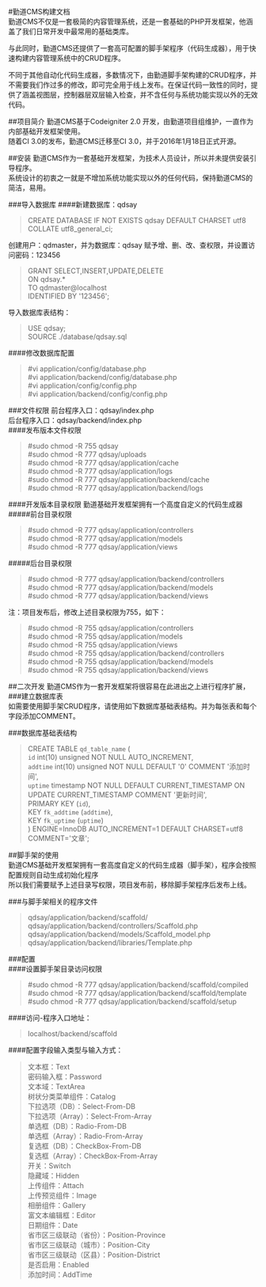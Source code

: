 #勤道CMS构建文档  
勤道CMS不仅是一套极简的内容管理系统，还是一套基础的PHP开发框架，他涵盖了我们日常开发中最常用的基础类库。  

与此同时，勤道CMS还提供了一套高可配置的脚手架程序（代码生成器），用于快速构建内容管理系统中的CRUD程序。  

不同于其他自动化代码生成器，多数情况下，由勤道脚手架构建的CRUD程序，并不需要我们作过多的修改，即可完全用于线上发布。在保证代码一致性的同时，提供了涵盖视图层，控制器层双层输入检查，并不含任何与系统功能实现以外的无效代码。

##项目简介
勤道CMS基于Codeigniter 2.0 开发，由勤道项目组维护，一直作为内部基础开发框架使用。  
随着CI 3.0的发布，勤道CMS迁移至CI 3.0，并于2016年1月18日正式开源。  

##安装
勤道CMS作为一套基础开发框架，为技术人员设计，所以并未提供安装引导程序。  
系统设计的初衷之一就是不增加系统功能实现以外的任何代码，保持勤道CMS的简洁，易用。

###导入数据库
####新建数据库：qdsay  
> CREATE DATABASE IF NOT EXISTS qdsay DEFAULT CHARSET utf8 COLLATE utf8_general_ci;  

创建用户：qdmaster，并为数据库：qdsay 赋予增、删、改、查权限，并设置访问密码：123456  
> GRANT SELECT,INSERT,UPDATE,DELETE  
> ON qdsay.*  
> TO qdmaster@localhost  
> IDENTIFIED BY '123456';  

导入数据库表结构：  
> USE qdsay;  
> SOURCE ./database/qdsay.sql  

####修改数据库配置
> \#vi application/config/database.php  
> \#vi application/backend/config/database.php  
> \#vi application/config/config.php  
> \#vi application/backend/config/config.php  

###文件权限
前台程序入口：qdsay/index.php  
后台程序入口：qdsay/backend/index.php  
####发布版本文件权限
> \#sudo chmod -R 755 qdsay  
> \#sudo chmod -R 777 qdsay/uploads  
> \#sudo chmod -R 777 qdsay/application/cache  
> \#sudo chmod -R 777 qdsay/application/logs  
> \#sudo chmod -R 777 qdsay/application/backend/cache  
> \#sudo chmod -R 777 qdsay/application/backend/logs  

####开发版本目录权限
勤道基础开发框架拥有一个高度自定义的代码生成器
#####前台目录权限
> \#sudo chmod -R 777 qdsay/application/controllers  
> \#sudo chmod -R 777 qdsay/application/models  
> \#sudo chmod -R 777 qdsay/application/views  

#####后台目录权限
> \#sudo chmod -R 777 qdsay/application/backend/controllers  
> \#sudo chmod -R 777 qdsay/application/backend/models  
> \#sudo chmod -R 777 qdsay/application/backend/views  

注：项目发布后，修改上述目录权限为755，如下：
> \#sudo chmod -R 755 qdsay/application/controllers  
> \#sudo chmod -R 755 qdsay/application/models  
> \#sudo chmod -R 755 qdsay/application/views  
> \#sudo chmod -R 755 qdsay/application/backend/controllers  
> \#sudo chmod -R 755 qdsay/application/backend/models  
> \#sudo chmod -R 755 qdsay/application/backend/views  

##二次开发
勤道CMS作为一套开发框架将很容易在此进出之上进行程序扩展，
###建立数据库表  
如需要使用脚手架CRUD程序，请使用如下数据库基础表结构。并为每张表和每个字段添加COMMENT。  

###数据库基础表结构
> CREATE TABLE `qd_table_name` (  
>   `id` int(10) unsigned NOT NULL AUTO_INCREMENT,  
>   `addtime` int(10) unsigned NOT NULL DEFAULT '0' COMMENT '添加时间',  
>   `uptime` timestamp NOT NULL DEFAULT CURRENT_TIMESTAMP ON UPDATE CURRENT_TIMESTAMP COMMENT '更新时间',  
>   PRIMARY KEY (`id`),  
>   KEY `fk_addtime` (`addtime`),  
>   KEY `fk_uptime` (`uptime`)  
> ) ENGINE=InnoDB AUTO_INCREMENT=1 DEFAULT CHARSET=utf8 COMMENT='文章';  

##脚手架的使用  
勤道CMS基础开发框架拥有一套高度自定义的代码生成器（脚手架），程序会按照配置规则自动生成初始化程序  
所以我们需要赋予上述目录写权限，项目发布前，移除脚手架程序后发布上线。  

###与脚手架相关的程序文件
> qdsay/application/backend/scaffold/  
> qdsay/application/backend/controllers/Scaffold.php  
> qdsay/application/backend/models/Scaffold_model.php  
> qdsay/application/backend/libraries/Template.php  

###配置  
####设置脚手架目录访问权限  
> \#sudo chmod -R 777 qdsay/application/backend/scaffold/compiled  
> \#sudo chmod -R 777 qdsay/application/backend/scaffold/template  
> \#sudo chmod -R 777 qdsay/application/backend/scaffold/setup  

####访问-程序入口地址：  
> localhost/backend/scaffold  

####配置字段输入类型与输入方式：
> 文本框：Text  
> 密码输入框：Password  
> 文本域：TextArea  
> 树状分类菜单组件：Catalog  
> 下拉选项（DB）：Select-From-DB  
> 下拉选项（Array）：Select-From-Array  
> 单选框（DB）：Radio-From-DB  
> 单选框（Array）：Radio-From-Array  
> 复选框（DB）：CheckBox-From-DB  
> 复选框（Array）：CheckBox-From-Array  
> 开关：Switch  
> 隐藏域：Hidden  
> 上传组件：Attach  
> 上传预览组件：Image  
> 相册组件：Gallery  
> 富文本编辑框：Editor  
> 日期组件：Date  
> 省市区三级联动（省份）：Position-Province  
> 省市区三级联动（城市）：Position-City  
> 省市区三级联动（区县）：Position-District  
> 是否启用：Enabled  
> 添加时间：AddTime  
